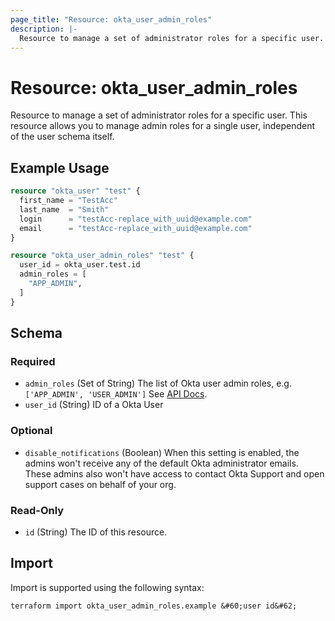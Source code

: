 ```yaml
---
page_title: "Resource: okta_user_admin_roles"
description: |-
  Resource to manage a set of administrator roles for a specific user. This resource allows you to manage admin roles for a single user, independent of the user schema itself.
---
```


# Resource: okta_user_admin_roles

Resource to manage a set of administrator roles for a specific user. This resource allows you to manage admin roles for a single user, independent of the user schema itself.

## Example Usage

```terraform
resource "okta_user" "test" {
  first_name = "TestAcc"
  last_name  = "Smith"
  login      = "testAcc-replace_with_uuid@example.com"
  email      = "testAcc-replace_with_uuid@example.com"
}

resource "okta_user_admin_roles" "test" {
  user_id = okta_user.test.id
  admin_roles = [
    "APP_ADMIN",
  ]
}
```

<!-- schema generated by tfplugindocs -->
## Schema

### Required

- `admin_roles` (Set of String) The list of Okta user admin roles, e.g. `['APP_ADMIN', 'USER_ADMIN']` See [API Docs](https://developer.okta.com/docs/reference/api/roles/#role-types).
- `user_id` (String) ID of a Okta User

### Optional

- `disable_notifications` (Boolean) When this setting is enabled, the admins won't receive any of the default Okta administrator emails. These admins also won't have access to contact Okta Support and open support cases on behalf of your org.

### Read-Only

- `id` (String) The ID of this resource.

## Import

Import is supported using the following syntax:

```shell
terraform import okta_user_admin_roles.example &#60;user id&#62;
```
